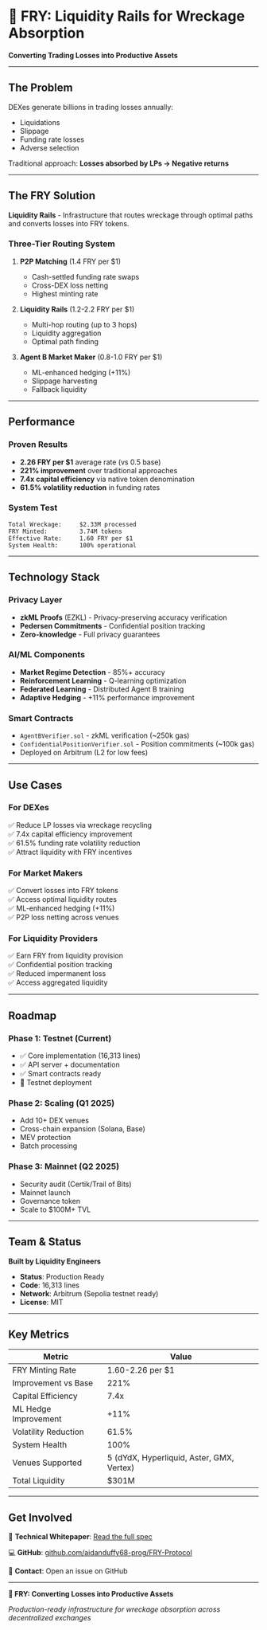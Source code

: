 # 🍟 FRY: Liquidity Rails for Wreckage Absorption

**Converting Trading Losses into Productive Assets**

---

## The Problem

DEXes generate billions in trading losses annually:
- Liquidations
- Slippage
- Funding rate losses
- Adverse selection

Traditional approach: **Losses absorbed by LPs → Negative returns**

---

## The FRY Solution

**Liquidity Rails** - Infrastructure that routes wreckage through optimal paths and converts losses into FRY tokens.

### Three-Tier Routing System

1. **P2P Matching** (1.4 FRY per $1)
   - Cash-settled funding rate swaps
   - Cross-DEX loss netting
   - Highest minting rate

2. **Liquidity Rails** (1.2-2.2 FRY per $1)
   - Multi-hop routing (up to 3 hops)
   - Liquidity aggregation
   - Optimal path finding

3. **Agent B Market Maker** (0.8-1.0 FRY per $1)
   - ML-enhanced hedging (+11%)
   - Slippage harvesting
   - Fallback liquidity

---

## Performance

### Proven Results
- **2.26 FRY per $1** average rate (vs 0.5 base)
- **221% improvement** over traditional approaches
- **7.4x capital efficiency** via native token denomination
- **61.5% volatility reduction** in funding rates

### System Test
```
Total Wreckage:     $2.33M processed
FRY Minted:         3.74M tokens
Effective Rate:     1.60 FRY per $1
System Health:      100% operational
```

---

## Technology Stack

### Privacy Layer
- **zkML Proofs** (EZKL) - Privacy-preserving accuracy verification
- **Pedersen Commitments** - Confidential position tracking
- **Zero-knowledge** - Full privacy guarantees

### AI/ML Components
- **Market Regime Detection** - 85%+ accuracy
- **Reinforcement Learning** - Q-learning optimization
- **Federated Learning** - Distributed Agent B training
- **Adaptive Hedging** - +11% performance improvement

### Smart Contracts
- `AgentBVerifier.sol` - zkML verification (~250k gas)
- `ConfidentialPositionVerifier.sol` - Position commitments (~100k gas)
- Deployed on Arbitrum (L2 for low fees)

---

## Use Cases

### For DEXes
✅ Reduce LP losses via wreckage recycling  
✅ 7.4x capital efficiency improvement  
✅ 61.5% funding rate volatility reduction  
✅ Attract liquidity with FRY incentives  

### For Market Makers
✅ Convert losses into FRY tokens  
✅ Access optimal liquidity routes  
✅ ML-enhanced hedging (+11%)  
✅ P2P loss netting across venues  

### For Liquidity Providers
✅ Earn FRY from liquidity provision  
✅ Confidential position tracking  
✅ Reduced impermanent loss  
✅ Access aggregated liquidity  

---

## Roadmap

### Phase 1: Testnet (Current)
- ✅ Core implementation (16,313 lines)
- ✅ API server + documentation
- ✅ Smart contracts ready
- 🔄 Testnet deployment

### Phase 2: Scaling (Q1 2025)
- Add 10+ DEX venues
- Cross-chain expansion (Solana, Base)
- MEV protection
- Batch processing

### Phase 3: Mainnet (Q2 2025)
- Security audit (Certik/Trail of Bits)
- Mainnet launch
- Governance token
- Scale to $100M+ TVL

---

## Team & Status

**Built by Liquidity Engineers**

- **Status**: Production Ready
- **Code**: 16,313 lines
- **Network**: Arbitrum (Sepolia testnet ready)
- **License**: MIT

---

## Key Metrics

| Metric | Value |
|--------|-------|
| FRY Minting Rate | 1.60-2.26 per $1 |
| Improvement vs Base | 221% |
| Capital Efficiency | 7.4x |
| ML Hedge Improvement | +11% |
| Volatility Reduction | 61.5% |
| System Health | 100% |
| Venues Supported | 5 (dYdX, Hyperliquid, Aster, GMX, Vertex) |
| Total Liquidity | $301M |

---

## Get Involved

📘 **Technical Whitepaper**: [Read the full spec](https://github.com/aidanduffy68-prog/FRY-Protocol/blob/main/liquidity-rails/docs/FRY_TECHNICAL_WHITEPAPER.md)

💻 **GitHub**: [github.com/aidanduffy68-prog/FRY-Protocol](https://github.com/aidanduffy68-prog/FRY-Protocol)

📧 **Contact**: Open an issue on GitHub

---

**🍟 FRY: Converting Losses into Productive Assets**

*Production-ready infrastructure for wreckage absorption across decentralized exchanges*
